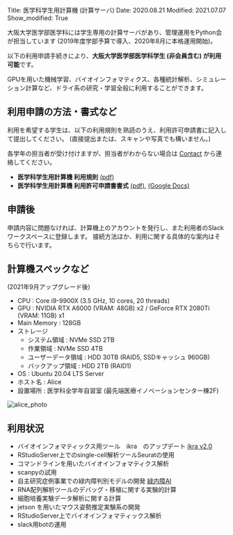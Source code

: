 Title: 医学科学生用計算機 (計算サーバ)
Date: 2020.08.21
Modified: 2021.07.07
Show_modified: True

大阪大学医学部医学科には学生専用の計算サーバがあり、管理運用をPython会が担当しています
(2019年度学部予算で導入、2020年8月に本格運用開始)。

以下の利用申請手続きにより、**大阪大学医学部医学科学生 (非会員含む) が利用可能**です。

GPUを用いた機械学習、バイオインフォマティクス、各種統計解析、シミュレーション計算など、ドライ系の研究・学習全般に利用することができます。

## 利用申請の方法・書式など
利用を希望する学生は、以下の利用規則を熟読のうえ、利用許可申請書に記入して提出してください。
(直接提出または、スキャンや写真でも構いません。)

各学年の担当者が受け付けますが、担当者がわからない場合は [Contact]({filename}./contact.md) から連絡してください。

- **医学科学生用計算機 利用規則**
[(pdf)]({attach}./attach/student_server/server_rules.pdf)
- **医学科学生用計算機 利用許可申請書書式**
[(pdf)]({attach}./attach/student_server/server_application.pdf),
[(Google Docs)](https://docs.google.com/document/d/1lBE1cjGFdt51BJ4UuBlpClJpD-MdRUTv-034XMBRWa8/)

## 申請後
申請内容に問題なければ、計算機上のアカウントを発行し、また利用者のSlackワークスペースに登録します。
接続方法ほか、利用に関する具体的な案内はそちらで行います。

## 計算機スペックなど
(2021年9月アップグレード後)

- CPU : Core i9-9900X (3.5 GHz, 10 cores, 20 threads)
- GPU : NVIDIA RTX A6000 (VRAM: 48GB) x2 / GeForce RTX 2080Ti (VRAM: 11GB) x1
- Main Memory : 128GB
- ストレージ
    - システム領域 : NVMe SSD 2TB
    - 作業領域 : NVMe SSD 4TB
    - ユーザーデータ領域 : HDD 30TB (RAID5, SSDキャッシュ 960GB)
    - バックアップ領域 : HDD 2TB (RAID1)
- OS : Ubuntu 20.04 LTS Server
- ホスト名 : Alice
- 設置場所 : 医学科全学年自習室 (最先端医療イノベーションセンター棟2F)

![alice_photo]({attach}./attach/student_server/alice_photo.jpeg "Alice本体写真")

## 利用状況
- バイオインフォマティックス用ツール　ikra　のアップデート
[ikra v2.0]({filename}/articles/2021sy/blog/ikra_v2.md)
- RStudioServer上でのsingle-cell解析ツールSeuratの使用
- コマンドラインを用いたバイオインフォマティクス解析
- scanpyの試用
- 自主研究症例事業での緑内障判別モデルの開発
[緑内障AI]({filename}/articles/2021sy/blog/jisyukenkyu.md)
- RNA配列解析ツールのデバッグ・移植に関する実験的計算
- 細胞培養実験データ解析に関する計算
- jetson を用いたマウス姿勢推定実験系の開発
- RStudioServer上でバイオインフォマティックス解析
- slack用botの運用
